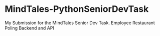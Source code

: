 # MindTales-PythonSeniorDevTask
My Submission for the MindTales Senior Dev Task. Employee Restaurant Poling Backend and API
